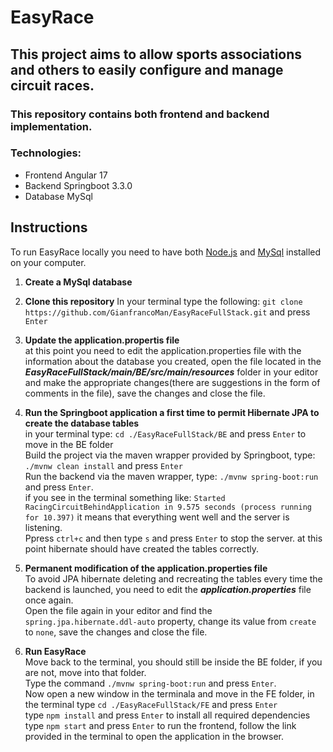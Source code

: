 # EasyRace
## This project aims to allow sports associations and others to easily configure and manage circuit races.
### This repository contains both frontend and backend implementation.
### Technologies:
- Frontend Angular 17
- Backend Springboot 3.3.0
- Database MySql

## Instructions

To run EasyRace locally you need to have both [Node.js](https://nodejs.org/en/download/package-manager) and [MySql](https://www.mysql.com/downloads/) installed on your computer. 

1. ****Create a MySql database**** 
  
2. ****Clone this repository****
In your terminal type the following:
```git clone https://github.com/GianfrancoMan/EasyRaceFullStack.git``` and press ```Enter```

3. ****Update the application.propertis file****  
at this point you need to edit the application.properties file with the information about the database you created, open the file located in the
___EasyRaceFullStack/main/BE/src/main/resources___ folder in your editor and make the appropriate changes(there are suggestions in the form of comments in the file), save the changes and close the file.  

4. ****Run the Springboot application a first time to permit Hibernate JPA to create the database tables****  
in your terminal type: ```cd ./EasyRaceFullStack/BE``` and press ``` Enter ``` to move in the BE folder  
Build the project via the maven wrapper provided by Springboot, type: ```./mvnw clean install``` and press ``` Enter ```  
Run the backend via the maven wrapper, type: ```./mvnw spring-boot:run``` and press  ``` Enter ```.  
if you see in the terminal something like: ``` Started RacingCircuitBehindApplication in 9.575 seconds (process running for 10.397) ``` it means that everything went well and the server is listening.  
Ppress ```ctrl+c``` and then type ``` s ```  and press  ``` Enter ``` to stop the server.
at this point hibernate should have created the tables correctly.  

6. ****Permanent modification of the application.properties file****  
To avoid JPA hibernate deleting and recreating the tables every time the backend is launched, you need to edit the ___application.properties___ file once again.  
Open the file again in your editor and find the ``` spring.jpa.hibernate.ddl-auto ``` property, change its value from ``` create ``` to ``` none ```, save the changes and close the file.

7. ****Run EasyRace****  
Move back to the terminal, you should still be inside the BE folder, if you are not, move into that folder.  
Type the command ``` ./mvnw spring-boot:run ``` and press  ``` Enter ```.  
Now open a new window in the terminala and move in the FE folder, in the terminal type ``` cd ./EasyRaceFullStack/FE ``` and press  ``` Enter ```  
type ```npm install``` and press  ``` Enter ``` to install all required dependencies  
type ```npm start``` and press  ``` Enter ``` to run the frontend, follow the link provided in the terminal to open the application in the browser.  
